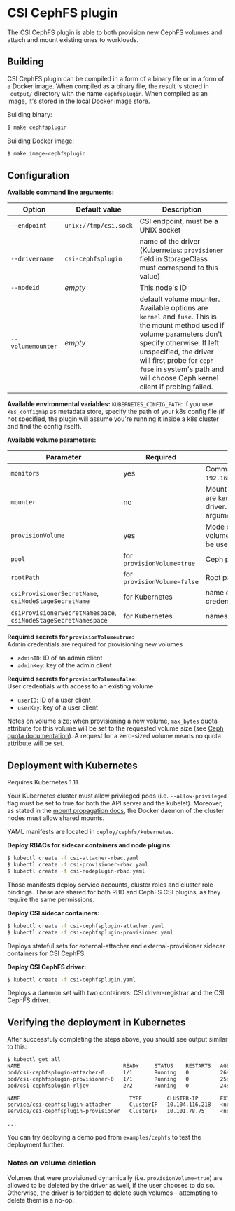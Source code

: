 # CSI CephFS plugin

The CSI CephFS plugin is able to both provision new CephFS volumes and attach and mount existing ones to workloads.

## Building

CSI CephFS plugin can be compiled in a form of a binary file or in a form of a Docker image. When compiled as a binary file, the result is stored in `_output/` directory with the name `cephfsplugin`. When compiled as an image, it's stored in the local Docker image store.

Building binary:
```bash
$ make cephfsplugin
```

Building Docker image:
```bash
$ make image-cephfsplugin
```

## Configuration

**Available command line arguments:**

Option | Default value | Description
------ | ------------- | -----------
`--endpoint` | `unix://tmp/csi.sock` | CSI endpoint, must be a UNIX socket
`--drivername` | `csi-cephfsplugin` | name of the driver (Kubernetes: `provisioner` field in StorageClass must correspond to this value)
`--nodeid` | _empty_ | This node's ID
`--volumemounter` | _empty_ | default volume mounter. Available options are `kernel` and `fuse`. This is the mount method used if volume parameters don't specify otherwise. If left unspecified, the driver will first probe for `ceph-fuse` in system's path and will choose Ceph kernel client if probing failed.

**Available environmental variables:**
`KUBERNETES_CONFIG_PATH`: if you use `k8s_configmap` as metadata store, specify the path of your k8s config file (if not specified, the plugin will assume you're running it inside a k8s cluster and find the config itself).

**Available volume parameters:**

Parameter | Required | Description
--------- | -------- | -----------
`monitors` | yes | Comma separated list of Ceph monitors (e.g. `192.168.100.1:6789,192.168.100.2:6789,192.168.100.3:6789`)
`mounter` | no | Mount method to be used for this volume. Available options are `kernel` for Ceph kernel client and `fuse` for Ceph FUSE driver. Defaults to "default mounter", see command line arguments.
`provisionVolume` | yes | Mode of operation. BOOL value. If `true`, a new CephFS volume will be provisioned. If `false`, an existing volume will be used.
`pool` | for `provisionVolume=true` | Ceph pool into which the volume shall be created
`rootPath` | for `provisionVolume=false` | Root path of an existing CephFS volume
`csiProvisionerSecretName`, `csiNodeStageSecretName` | for Kubernetes | name of the Kubernetes Secret object containing Ceph client credentials. Both parameters should have the same value
`csiProvisionerSecretNamespace`, `csiNodeStageSecretNamespace` | for Kubernetes | namespaces of the above Secret objects

**Required secrets for `provisionVolume=true`:**  
Admin credentials are required for provisioning new volumes
* `adminID`: ID of an admin client
* `adminKey`: key of the admin client

**Required secrets for `provisionVolume=false`:**  
User credentials with access to an existing volume
* `userID`: ID of a user client
* `userKey`: key of a user client

Notes on volume size: when provisioning a new volume, `max_bytes` quota attribute for this volume will be set to the requested volume size (see [Ceph quota documentation](http://docs.ceph.com/docs/mimic/cephfs/quota/)). A request for a zero-sized volume means no quota attribute will be set.

## Deployment with Kubernetes

Requires Kubernetes 1.11

Your Kubernetes cluster must allow privileged pods (i.e. `--allow-privileged` flag must be set to true for both the API server and the kubelet). Moreover, as stated in the [mount propagation docs](https://kubernetes.io/docs/concepts/storage/volumes/#mount-propagation), the Docker daemon of the cluster nodes must allow shared mounts.

YAML manifests are located in `deploy/cephfs/kubernetes`.

**Deploy RBACs for sidecar containers and node plugins:**

```bash
$ kubectl create -f csi-attacher-rbac.yaml
$ kubectl create -f csi-provisioner-rbac.yaml
$ kubectl create -f csi-nodeplugin-rbac.yaml
```

Those manifests deploy service accounts, cluster roles and cluster role bindings. These are shared for both RBD and CephFS CSI plugins, as they require the same permissions.

**Deploy CSI sidecar containers:**

```bash
$ kubectl create -f csi-cephfsplugin-attacher.yaml
$ kubectl create -f csi-cephfsplugin-provisioner.yaml
```

Deploys stateful sets for external-attacher and external-provisioner sidecar containers for CSI CephFS.

**Deploy CSI CephFS driver:**

```bash
$ kubectl create -f csi-cephfsplugin.yaml
```

Deploys a daemon set with two containers: CSI driver-registrar and the CSI CephFS driver.

## Verifying the deployment in Kubernetes

After successfuly completing the steps above, you should see output similar to this:
```bash
$ kubectl get all
NAME                                 READY     STATUS    RESTARTS   AGE
pod/csi-cephfsplugin-attacher-0      1/1       Running   0          26s
pod/csi-cephfsplugin-provisioner-0   1/1       Running   0          25s
pod/csi-cephfsplugin-rljcv           2/2       Running   0          24s

NAME                                   TYPE        CLUSTER-IP       EXTERNAL-IP   PORT(S)     AGE
service/csi-cephfsplugin-attacher      ClusterIP   10.104.116.218   <none>        12345/TCP   27s
service/csi-cephfsplugin-provisioner   ClusterIP   10.101.78.75     <none>        12345/TCP   26s

...
```

You can try deploying a demo pod from `examples/cephfs` to test the deployment further.

### Notes on volume deletion

Volumes that were provisioned dynamically (i.e. `provisionVolume=true`) are allowed to be deleted by the driver as well, if the user chooses to do so. Otherwise, the driver is forbidden to delete such volumes - attempting to delete them is a no-op.


